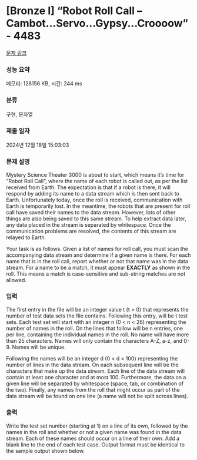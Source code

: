 # [Bronze I] “Robot Roll Call – Cambot...Servo...Gypsy...Croooow” - 4483 

[문제 링크](https://www.acmicpc.net/problem/4483) 

### 성능 요약

메모리: 128156 KB, 시간: 244 ms

### 분류

구현, 문자열

### 제출 일자

2024년 12월 18일 15:03:03

### 문제 설명

<p style="user-select: auto !important;">Mystery Science Theater 3000 is about to start, which means it’s time for “Robot Roll Call”, where the name of each robot is called out, as per the list received from Earth. The expectation is that if a robot is there, it will respond by adding its name to a data stream which is then sent back to Earth. Unfortunately today, once the roll is received, communication with Earth is temporarily lost. In the meantime, the robots that are present for roll call have saved their names to the data stream. However, lots of other things are also being saved to this same stream. To help extract data later, any data placed in the stream is separated by whitespace. Once the communication problems are resolved, the contents of this stream are relayed to Earth.</p>

<p style="user-select: auto !important;">Your task is as follows. Given a list of names for roll call, you must scan the accompanying data stream and determine if a given name is there. For each name that is in the roll call, report whether or not that name was in the data stream. For a name to be a match, it must appear <strong style="user-select: auto !important;">EXACTLY</strong> as shown in the roll. This means a match is case-sensitive and sub-string matches are not allowed.</p>

### 입력 

 <p style="user-select: auto !important;">The first entry in the file will be an integer value t (t > 0) that represents the number of test data sets the file contains. Following this entry, will be t test sets. Each test set will start with an integer n (0 < n < 26) representing the number of names in the roll. On the lines that follow will be n entries, one per line, containing the individual names in the roll. No name will have more than 25 characters. Names will only contain the characters A-Z, a-z, and 0-9. Names will be unique.</p>

<p style="user-select: auto !important;">Following the names will be an integer d (0 < d < 100) representing the number of lines in the data stream. On each subsequent line will be the characters that make up the data stream. Each line of the data stream will contain at least one character and at most 100. Furthermore, the data on a given line will be separated by whitespace (space, tab, or combination of the two). Finally, any names from the roll that might occur as part of the data stream will be found on one line (a name will not be split across lines).</p>

### 출력 

 <p style="user-select: auto !important;">Write the test set number (starting at 1) on a line of its own, followed by the names in the roll and whether or not a given name was found in the data stream. Each of these names should occur on a line of their own. Add a blank line to the end of each test case. Output format must be identical to the sample output shown below.</p>

